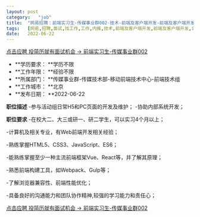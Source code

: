 ```yaml
---
layout:	post
category:	"job"
title:	"网易招聘：前端实习生-传媒事业群002-技术-前端及客户端开发-前端及客户端开发-北京学历不限经验不限"
tags:	[网易,招聘,面试,找工作,工作,内推,技术,前端及客户端开发,前端及客户端开发,北京,学历不限,经验不限]
date:	2022-06-22
---
```


[点击应聘 投简历就有面试机会 -> 前端实习生-传媒事业群002](http://mobile.bole.netease.com/bole/boleDetail?id=41042&employeeId=346f03c3cda5f04c&key=all)



- **学历要求： **学历不限
- **工作年限： **经验不限
- **所属部门： **传媒事业群-传媒技术部-移动前端技术中心-前端技术组
- **工作城市： **北京
- **发布日期： **2022-06-22



**职位描述**
-参与活动组日常H5和PC页面的开发及维护；
-协助内部系统开发；



**职位要求**
-在校大二、大三或研一、研二学生，可以实习4个月以上；

-计算机及相关专业，有Web前端开发相关经验；

-熟练掌握HTML5、CSS3、JavaScript、ES6；

-能熟练掌握至少一种主流前端框架Vue、React等，并了解其原理；

-熟悉前端构建工具，如Webpack、Gulp等；

-了解浏览器兼容性、前端性能优化；

-具备良好的沟通能力和团队协作精神,较强的学习能力和责任心；



[点击应聘 投简历就有面试机会 -> 前端实习生-传媒事业群002](http://mobile.bole.netease.com/bole/boleDetail?id=41042&employeeId=346f03c3cda5f04c&key=all)